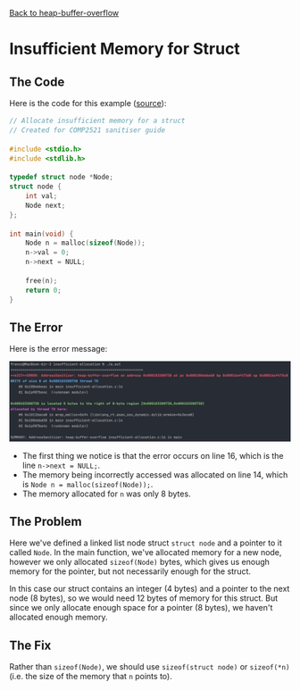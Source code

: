 [Back to heap-buffer-overflow](..)

# Insufficient Memory for Struct

## The Code

Here is the code for this example ([source](insufficient-allocation.c)):

```c
// Allocate insufficient memory for a struct
// Created for COMP2521 sanitiser guide

#include <stdio.h>
#include <stdlib.h>

typedef struct node *Node;
struct node {
    int val;
    Node next;
};

int main(void) {
    Node n = malloc(sizeof(Node));
    n->val = 0;
    n->next = NULL;

    free(n);
    return 0;
}

```

## The Error

Here is the error message:

![error message](error.png)

- The first thing we notice is that the error occurs on line 16, which is the line `n->next = NULL;`.
- The memory being incorrectly accessed was allocated on line 14, which is `Node n = malloc(sizeof(Node));`.
- The memory allocated for `n` was only 8 bytes.

## The Problem

Here we've defined a linked list node struct `struct node` and a pointer to it called `Node`. In the main function, we've allocated memory for a new node, however we only allocated `sizeof(Node)` bytes, which gives us enough memory for the pointer, but not necessarily enough for the struct.

In this case our struct contains an integer (4 bytes) and a pointer to the next node (8 bytes), so we would need 12 bytes of memory for this struct. But since we only allocate enough space for a pointer (8 bytes), we haven't allocated enough memory.

## The Fix

Rather than `sizeof(Node)`, we should use `sizeof(struct node)` or `sizeof(*n)` (i.e. the size of the memory that `n` points to).
